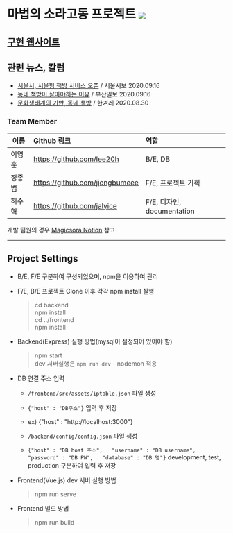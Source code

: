 # 마법의 소라고동 프로젝트 <img src="https://img.shields.io/badge/status-developed-darkgreen" align = "center"/>
## [구현 웹사이트](http://203.254.143.175:8081/)
## 관련 뉴스, 칼럼
- [서울시, 서울형 책방 서비스 오픈](http://mediahub.seoul.go.kr/archives/1295844) / 서울시보 2020.09.16
- [동네 책방이 살아야하는 이유](http://mobile.busan.com/view/busan/view.php?code=2020091618375532690) / 부산일보 2020.09.16
- [문화생태계의 기반, 동네 책방](http://www.hani.co.kr/arti/opinion/column/959947.html) / 한겨레 2020.08.30

### Team Member
| 이름 | Github 링크 | 역할 |
| --- | :--- | :--- |
| 이영훈 | https://github.com/lee20h | B/E, DB |
| 정종범 | https://github.com/jjongbumeee | F/E, 프로젝트 기획 |
| 허수혁 | https://github.com/jalyice | F/E, 디자인, documentation

개발 팀원의 경우 [Magicsora Notion](https://www.notion.so/c5eb9fa7b231472c92206d088f518e84?v=7fa695f91e55461db3fc68b2fb1306c0) 참고 

---
## Project Settings
- B/E, F/E 구분하여 구성되었으며, npm을 이용하여 관리
- F/E, B/E 프로젝트 Clone 이후 각각 npm install 실행
  > cd backend  
  npm install  
  cd ../frontend  
  npm install

- Backend(Express) 실행 방법(mysql이 설정되어 있어야 함)
  > npm start  
  dev 서버실행은 `npm run dev` - nodemon 적용  

- DB 연결 주소 입력
  - `/frontend/src/assets/iptable.json` 파일 생성
  - `{"host" : "DB주소"}` 입력 후 저장
  - ex) {"host" : "http://localhost:3000"}  

  - `/backend/config/config.json` 파일 생성
  - `{"host" : "DB host 주소",  
    "username" : "DB username",  
    "password" : "DB PW",  
    "database" : "DB 명"}`  development, test, production 구분하여 입력 후 저장

- Frontend(Vue.js) dev 서버 실행 방법
  > npm run serve  
- Frontend 빌드 방법
  > npm run build

